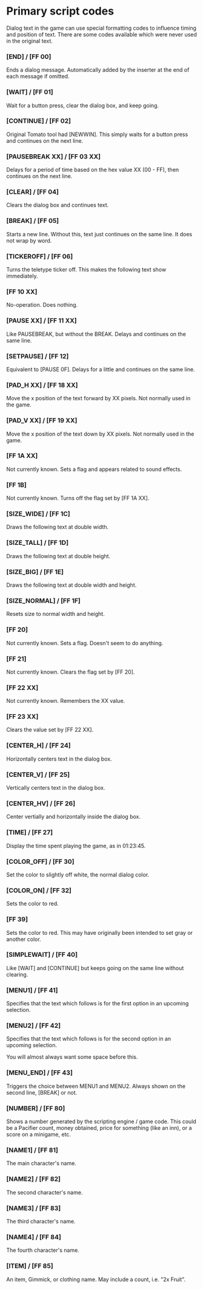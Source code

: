 Primary script codes
===========

Dialog text in the game can use special formatting codes to influence timing and position of text.
There are some codes available which were never used in the original text.

### [END] / [FF 00]

Ends a dialog message.  Automatically added by the inserter at the end of each message if omitted.

### [WAIT] / [FF 01]

Wait for a button press, clear the dialog box, and keep going.

### [CONTINUE] / [FF 02]

Original Tomato tool had [NEWWIN].  This simply waits for a button press and continues on the next
line.

### [PAUSEBREAK XX] / [FF 03 XX]

Delays for a period of time based on the hex value XX (00 - FF), then continues on the next line.

### [CLEAR] / [FF 04]

Clears the dialog box and continues text.

### [BREAK] / [FF 05]

Starts a new line.  Without this, text just continues on the same line.  It does not wrap by word.

### [TICKEROFF] / [FF 06]

Turns the teletype ticker off.  This makes the following text show immediately.

### [FF 10 XX]

No-operation.  Does nothing.

### [PAUSE XX] / [FF 11 XX]

Like PAUSEBREAK, but without the BREAK.  Delays and continues on the same line.

### [SETPAUSE] / [FF 12]

Equivalent to [PAUSE 0F].  Delays for a little and continues on the same line.

### [PAD_H XX] / [FF 18 XX]

Move the x position of the text forward by XX pixels.  Not normally used in the game.

### [PAD_V XX] / [FF 19 XX]

Move the x position of the text down by XX pixels.  Not normally used in the game.

### [FF 1A XX]

Not currently known.  Sets a flag and appears related to sound effects.

### [FF 1B]

Not currently known.  Turns off the flag set by [FF 1A XX].

### [SIZE_WIDE] / [FF 1C]

Draws the following text at double width.

### [SIZE_TALL] / [FF 1D]

Draws the following text at double height.

### [SIZE_BIG] / [FF 1E]

Draws the following text at double width and height.

### [SIZE_NORMAL] / [FF 1F]

Resets size to normal width and height.

### [FF 20]

Not currently known.  Sets a flag.  Doesn't seem to do anything.

### [FF 21]

Not currently known.  Clears the flag set by [FF 20].

### [FF 22 XX]

Not currently known.  Remembers the XX value.

### [FF 23 XX]

Clears the value set by [FF 22 XX].

### [CENTER_H]  / [FF 24]

Horizontally centers text in the dialog box.

### [CENTER_V] / [FF 25]

Vertically centers text in the dialog box.

### [CENTER_HV] / [FF 26]

Center vertially and horizontally inside the dialog box.

### [TIME] / [FF 27]

Display the time spent playing the game, as in 01:23:45.

### [COLOR_OFF] / [FF 30]

Set the color to slightly off white, the normal dialog color.

### [COLOR_ON] / [FF 32]

Sets the color to red.

### [FF 39]

Sets the color to red.  This may have originally been intended to set gray or another color.

### [SIMPLEWAIT] / [FF 40]

Like [WAIT] and [CONTINUE] but keeps going on the same line without clearing.

### [MENU1] / [FF 41]

Specifies that the text which follows is for the first option in an upcoming selection.

### [MENU2] / [FF 42]

Specifies that the text which follows is for the second option in an upcoming selection.

You will almost always want some space before this.

### [MENU_END] / [FF 43]

Triggers the choice between MENU1 and MENU2.  Always shown on the second line, [BREAK] or not.

### [NUMBER] / [FF 80]

Shows a number generated by the scripting engine / game code.  This could be a Pacifier count,
money obtained, price for something (like an inn), or a score on a minigame, etc.

### [NAME1] / [FF 81]

The main character's name.

### [NAME2] / [FF 82]

The second character's name.

### [NAME3] / [FF 83]

The third character's name.

### [NAME4] / [FF 84]

The fourth character's name.

### [ITEM] / [FF 85]

An item, Gimmick, or clothing name.  May include a count, i.e. "2x Fruit".
